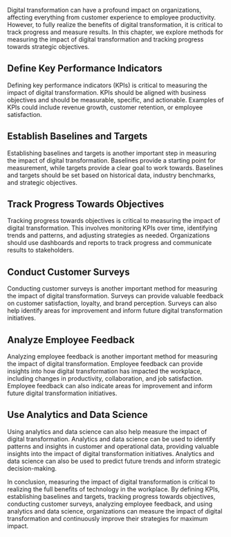 
Digital transformation can have a profound impact on organizations, affecting everything from customer experience to employee productivity. However, to fully realize the benefits of digital transformation, it is critical to track progress and measure results. In this chapter, we explore methods for measuring the impact of digital transformation and tracking progress towards strategic objectives.

Define Key Performance Indicators
---------------------------------

Defining key performance indicators (KPIs) is critical to measuring the impact of digital transformation. KPIs should be aligned with business objectives and should be measurable, specific, and actionable. Examples of KPIs could include revenue growth, customer retention, or employee satisfaction.

Establish Baselines and Targets
-------------------------------

Establishing baselines and targets is another important step in measuring the impact of digital transformation. Baselines provide a starting point for measurement, while targets provide a clear goal to work towards. Baselines and targets should be set based on historical data, industry benchmarks, and strategic objectives.

Track Progress Towards Objectives
---------------------------------

Tracking progress towards objectives is critical to measuring the impact of digital transformation. This involves monitoring KPIs over time, identifying trends and patterns, and adjusting strategies as needed. Organizations should use dashboards and reports to track progress and communicate results to stakeholders.

Conduct Customer Surveys
------------------------

Conducting customer surveys is another important method for measuring the impact of digital transformation. Surveys can provide valuable feedback on customer satisfaction, loyalty, and brand perception. Surveys can also help identify areas for improvement and inform future digital transformation initiatives.

Analyze Employee Feedback
-------------------------

Analyzing employee feedback is another important method for measuring the impact of digital transformation. Employee feedback can provide insights into how digital transformation has impacted the workplace, including changes in productivity, collaboration, and job satisfaction. Employee feedback can also indicate areas for improvement and inform future digital transformation initiatives.

Use Analytics and Data Science
------------------------------

Using analytics and data science can also help measure the impact of digital transformation. Analytics and data science can be used to identify patterns and insights in customer and operational data, providing valuable insights into the impact of digital transformation initiatives. Analytics and data science can also be used to predict future trends and inform strategic decision-making.

In conclusion, measuring the impact of digital transformation is critical to realizing the full benefits of technology in the workplace. By defining KPIs, establishing baselines and targets, tracking progress towards objectives, conducting customer surveys, analyzing employee feedback, and using analytics and data science, organizations can measure the impact of digital transformation and continuously improve their strategies for maximum impact.
